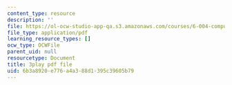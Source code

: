 ```yaml
---
content_type: resource
description: ''
file: https://ol-ocw-studio-app-qa.s3.amazonaws.com/courses/6-004-computation-structures-spring-2017/6b3a8920e776a4a388d1395c39605b79_Sqhb-TGC4aQ.pdf
file_type: application/pdf
learning_resource_types: []
ocw_type: OCWFile
parent_uid: null
resourcetype: Document
title: 3play pdf file
uid: 6b3a8920-e776-a4a3-88d1-395c39605b79
---
```

